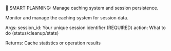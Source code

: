 💾 SMART PLANNING: Manage caching system and session persistence.

Monitor and manage the caching system for session data.

Args:
    session_id: Your unique session identifier (REQUIRED)
    action: What to do (status/cleanup/stats)

Returns:
    Cache statistics or operation results